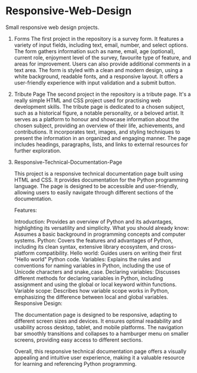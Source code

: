 # Responsive-Web-Design
Small responsive web design projects.

1. Forms
The first project in the repository is a survey form. It features a variety of input fields, including text, email, number, and select options. The form gathers information such as name, email, age (optional), current role, enjoyment level of the survey, favourite type of feature, and areas for improvement. Users can also provide additional comments in a text area. The form is styled with a clean and modern design, using a white background, readable fonts, and a responsive layout. It offers a user-friendly experience with input validation and a submit button.

2. Tribute Page
   The second project in the repository is a tribute page. It's a really simple HTML and CSS project used for practising web development skills. The tribute page is dedicated to a chosen subject, such as a historical figure, a notable personality, or a beloved artist. It serves as a platform to honour and showcase information about the chosen subject, providing an overview of their life, achievements, and contributions.
   It incorporates text, images, and styling techniques to present the information in an organized and engaging manner. The page includes headings, paragraphs, lists, and links to external resources for further exploration.

3. Responsive-Technical-Documentation-Page

      This project is a responsive technical documentation page built using HTML and CSS. It provides documentation for the Python programming language. The page is designed to be accessible and user-friendly, allowing users to easily navigate through different sections of the documentation.
   
   Features:
   
   Introduction: Provides an overview of Python and its advantages, highlighting its versatility and simplicity.
   What you should already know: Assumes a basic background in programming concepts and computer systems.
   Python: Covers the features and advantages of Python, including its clean syntax, extensive library ecosystem, and cross-platform compatibility.
   Hello world: Guides users on writing their first "Hello world" Python code.
   Variables: Explains the rules and conventions for naming variables in Python, including the use of Unicode characters and snake_case.
   Declaring variables: Discusses different methods for declaring variables in Python, including assignment and using the global or local keyword within functions.
   Variable scope: Describes how variable scope works in Python, emphasizing the difference between local and global variables.
   Responsive Design:
   
   The documentation page is designed to be responsive, adapting to different screen sizes and devices. It ensures optimal readability and usability across desktop, tablet, and mobile platforms. The navigation bar smoothly transitions and collapses to a hamburger menu on smaller screens, providing easy access to different sections.
   
   Overall, this responsive technical documentation page offers a visually appealing and intuitive user experience, making it a valuable resource for learning and referencing Python programming.
